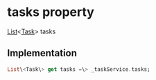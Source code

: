 


# tasks property









[List](https:api.flutter.dev/flutter/dart-core/List-class.html)&lt;[Task](../../models_task_task_model/Task-class.md)\> tasks
  







## Implementation

```dart
List\<Task\> get tasks =\> _taskService.tasks;
```








